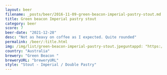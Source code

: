 ```yaml
---
layout: beer
filename: _posts/beer/2016-11-09-green-beacon-imperial-pastry-stout.md
title: Green beacon Imperial pastry stout
category: beer
score: 7
beer-date: "2021-12-28"
desc: "Not as heavy on coffee as I expected. Quite rounded"
permalink: /beer/:title.html
img: /img/list/green-beacon-imperial-pastry-stout.jpeguntappd: "https://untappd.com/b/green-beacon--imperial-pastry-stout-with-chocolate--strawberry---coconut/4463618"
country: "Australia"
brewery: "Green Beacon "
breweryURL: "breweryURL"
style: "Stout - Imperial / Double Pastry"
---
```

